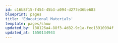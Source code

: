```yaml
---
id: c16b8f15-f454-45b3-a094-d277e36be683
blueprint: pages
title: 'Educational Materials'
template: pages/show
updated_by: 188126a4-88f3-4d82-9c1a-fec13910994f
updated_at: 1650134943
---
```


